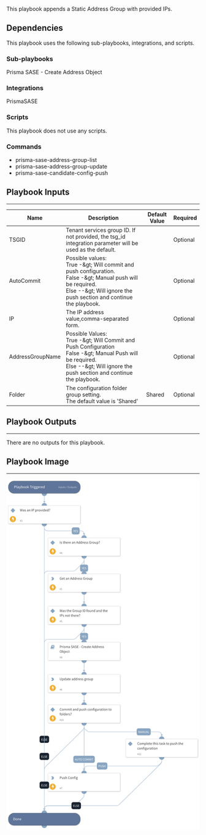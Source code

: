 This playbook appends a Static Address Group with provided IPs. 

## Dependencies

This playbook uses the following sub-playbooks, integrations, and scripts.

### Sub-playbooks

Prisma SASE - Create Address Object

### Integrations

PrismaSASE

### Scripts

This playbook does not use any scripts.

### Commands

* prisma-sase-address-group-list
* prisma-sase-address-group-update
* prisma-sase-candidate-config-push

## Playbook Inputs

---

| **Name** | **Description** | **Default Value** | **Required** |
| --- | --- | --- | --- |
| TSGID | Tenant services group ID. If not provided, the tsg_id integration parameter will be used as the default. |  | Optional |
| AutoCommit | Possible values:<br/>True -&amp;gt; Will commit and push configuration.<br/>False -&amp;gt; Manual push will be required.<br/>Else --&amp;gt; Will ignore the push section and continue the playbook. |  | Optional |
| IP | The IP address value,comma-separated form. |  | Optional |
| AddressGroupName | Possible Values:<br/>True -&amp;gt; Will Commit and Push Configuration<br/>False -&amp;gt; Manual Push will be required.<br/>Else --&amp;gt; Will ignore the push section and continue the playbook. |  | Optional |
| Folder | The configuration folder group setting.<br/>The default value is 'Shared' | Shared | Optional |

## Playbook Outputs

---
There are no outputs for this playbook.

## Playbook Image

---

![Prisma SASE - Add IPs to Static Address Group](../doc_files/Prisma_SASE_-_Add_IPs_to_Static_Address_Group.png)
